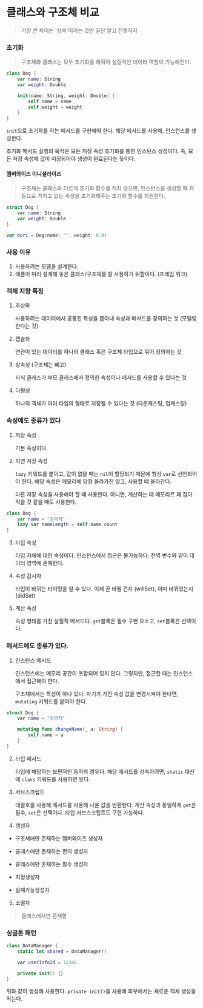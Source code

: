 # 클래스와 구조체 비교

> 가장 큰 차이는 '상속'이라는 것만 일단 알고 진행하자

### 초기화

> 구조체와 클래스는 모두 초기화를 해줘야 실질적인 데이터 역할이 가능해진다.

```swift
class Dog {
    var name: String
    var weight: Double

    init(name: String, weight: Double) {
        self.name = name
        self.weight = weight
    }
}
```

`init`으로 초기화를 하는 메서드를 구현해야 한다.
해당 메서드를 사용해, 인스턴스를 생성한다.

초기화 메서드 실행의 목적은 모든 저장 속성 초기화를 통한 인스턴스 생성이다.
즉, 모든 저장 속성에 값이 저장되어야 생성이 완료된다는 뜻이다.

#### 멤버와이즈 이니셜라이즈

> 구조체는 클래스와 다르게 초기화 함수를 적지 않으면, 인스턴스를 생성할 때 자동으로 가지고 있는 속성을 초기화해주는 초기화 함수를 지원한다.

```swift
struct Dog {
    var name: String
    var weight: Double
}

var bori = Dog(name: "", weight: 0.0)
```

### 사용 이유

1. 사용하려는 모델을 설계한다.
2. 애플이 미리 설계해 놓은 클래스/구조체를 잘 사용하기 위함이다. (프레임 워크)

### 객체 지향 특징

1. 추상화

   사용하려는 데이터에서 공통된 특성을 뽑아내 속성과 메서드를 정의하는 것 (모델링 한다는 것)

2. 캡슐화

   연관이 있는 데이터를 하나의 클래스 혹은 구조체 타입으로 묶어 정의하는 것

3. 상속성 (구조체는 뺴고)

   자식 클래스가 부모 클래스에서 정의한 속성이나 메서드를 사용할 수 있다는 것

4. 다형성

   하나의 객체가 여러 타입의 형태로 저장될 수 있다는 것 (다운캐스팅, 업캐스팅)

### 속성에도 종류가 있다

1. 저장 속성

   기본 속성이다.

2. 지연 저장 속성

   `lazy` 키워드를 붙이고, 값이 없을 때는 `nil`이 할당되기 때문에 항상 `var`로 선언되어야 한다.
   해당 속성은 메모리에 당장 올라가진 않고, 사용할 떄 올라간다.

   다른 저장 속성을 사용해야 할 때 사용한다.
   아니면, 계산하는 데 메모리르 꽤 잡아먹을 것 같을 때도 사용한다.

```swift
class Dog {
    var name = "강아지"
    lazy var nameLength = self.name.count
}
```

3. 타입 속성

   타입 자체에 대한 속성이다.
   인스턴스에서 접근은 불가능하다.
   전역 변수와 같이 데이터 영역에 존재한다.

4. 속성 감시자

   타입이 바뀌는 타이밍을 알 수 있다.
   이제 곧 바뀔 건지 (willSet), 이미 바뀌었는지 (didSet)

5. 계산 속성

   속성 형태를 가진 실질적 메서드다.
   `get`블록은 필수 구현 요소고, `set`블록은 선택이다.

### 메서드에도 종류가 있다.

1. 인스턴스 메서드

   인스턴스에는 메모리 공간이 포함되어 있지 않다.
   그렇지만, 접근할 때는 인스턴스에서 접근해야 한다.

   구조체에서는 특성이 하나 있다.
   자기가 가진 속성 값을 변경시켜야 한다면, `mutating` 키워드를 붙여야 한다.

```swift
struct Dog {
    var name = "강아지"

    mutating func changeName(_ a: String) {
        self.name = a
    }
}
```

2. 타입 메서드

   타입에 해당하는 보편적인 동작의 경우다.
   해당 메서드를 상속하려면, `static` 대신에 `class` 키워드를 사용하면 된다.

3. 서브스크립트

   대괄호를 사용해 메서드를 사용해 나온 값을 반환한다.
   계산 속성과 동일하게 `get`은 필수, `set`은 선택이다.
   타입 서브스크립트도 구현 가능하다.

4. 생성자

- 구조체에만 존재하는 멤버와이즈 생성자

- 클래스에만 존재하는 편의 생성자

- 클래스에만 존재하는 필수 생성자

- 지정생성자

- 실패가능생성자

5. 소멸자

> 클래스에서만 존재함

### 싱글톤 패턴

```swift
class DataManager {
    static let shared = DataManager()

    var userInfoId = 12345

    private init() {}
}
```

위와 같이 생성해 사용한다.
`private init()`을 사용해 외부에서는 새로운 객체 생성을 막는다.
